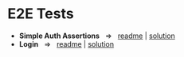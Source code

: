 # E2E Tests

- **Simple Auth Assertions**  ‎ ‎    =>‎‎   ‎ ‎  [readme](https://github.com/TykhonKozachenko/cypress_e2e_simple_auth/blob/testing/readme.md) | [solution](https://github.com/TykhonKozachenko/cypress_e2e_simple_auth/commit/06288705387010a2af08fa009b3a97fd1db1aa86)
- **Login**  ‎ ‎    =>‎‎   ‎ ‎  [readme](https://github.com/TykhonKozachenko/cypress_e2e_login/blob/testing/README.md) | [solution](https://github.com/TykhonKozachenko/cypress_e2e_login/commit/adf1a3e84f7143c7f40a580893b238056ea521d9)
